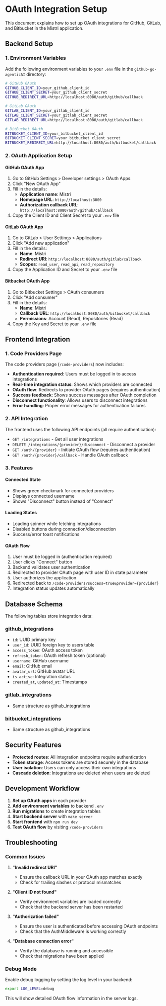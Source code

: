 # OAuth Integration Setup

This document explains how to set up OAuth integrations for GitHub, GitLab, and Bitbucket in the Mistri application.

## Backend Setup

### 1. Environment Variables

Add the following environment variables to your `.env` file in the `github-go-agenticAI` directory:

```bash
# GitHub OAuth
GITHUB_CLIENT_ID=your_github_client_id
GITHUB_CLIENT_SECRET=your_github_client_secret
GITHUB_REDIRECT_URL=http://localhost:8080/auth/github/callback

# GitLab OAuth
GITLAB_CLIENT_ID=your_gitlab_client_id
GITLAB_CLIENT_SECRET=your_gitlab_client_secret
GITLAB_REDIRECT_URL=http://localhost:8080/auth/gitlab/callback

# BitBucket OAuth
BITBUCKET_CLIENT_ID=your_bitbucket_client_id
BITBUCKET_CLIENT_SECRET=your_bitbucket_client_secret
BITBUCKET_REDIRECT_URL=http://localhost:8080/auth/bitbucket/callback
```

### 2. OAuth Application Setup

#### GitHub OAuth App
1. Go to GitHub Settings > Developer settings > OAuth Apps
2. Click "New OAuth App"
3. Fill in the details:
   - **Application name**: Mistri
   - **Homepage URL**: `http://localhost:3000`
   - **Authorization callback URL**: `http://localhost:8080/auth/github/callback`
4. Copy the Client ID and Client Secret to your `.env` file

#### GitLab OAuth App
1. Go to GitLab > User Settings > Applications
2. Click "Add new application"
3. Fill in the details:
   - **Name**: Mistri
   - **Redirect URI**: `http://localhost:8080/auth/gitlab/callback`
   - **Scopes**: `read_user`, `read_api`, `read_repository`
4. Copy the Application ID and Secret to your `.env` file

#### Bitbucket OAuth App
1. Go to Bitbucket Settings > OAuth consumers
2. Click "Add consumer"
3. Fill in the details:
   - **Name**: Mistri
   - **Callback URL**: `http://localhost:8080/auth/bitbucket/callback`
   - **Permissions**: Account (Read), Repositories (Read)
4. Copy the Key and Secret to your `.env` file

## Frontend Integration

### 1. Code Providers Page

The code providers page (`/code-providers`) now includes:

- **Authentication required**: Users must be logged in to access integrations
- **Real-time integration status**: Shows which providers are connected
- **OAuth flow**: Redirects to provider OAuth pages (requires authentication)
- **Success feedback**: Shows success messages after OAuth completion
- **Disconnect functionality**: Allows users to disconnect integrations
- **Error handling**: Proper error messages for authentication failures

### 2. API Integration

The frontend uses the following API endpoints (all require authentication):

- `GET /integrations` - Get all user integrations
- `DELETE /integrations/{provider}/disconnect` - Disconnect a provider
- `GET /auth/{provider}` - Initiate OAuth flow (requires authentication)
- `GET /auth/{provider}/callback` - Handle OAuth callback

### 3. Features

#### Connected State
- Shows green checkmark for connected providers
- Displays connected username
- Shows "Disconnect" button instead of "Connect"

#### Loading States
- Loading spinner while fetching integrations
- Disabled buttons during connection/disconnection
- Success/error toast notifications

#### OAuth Flow
1. User must be logged in (authentication required)
2. User clicks "Connect" button
3. Backend validates user authentication
4. Redirected to provider OAuth page with user ID in state parameter
5. User authorizes the application
6. Redirected back to `/code-providers?success=true&provider={provider}`
7. Integration status updates automatically

## Database Schema

The following tables store integration data:

### github_integrations
- `id`: UUID primary key
- `user_id`: UUID foreign key to users table
- `access_token`: OAuth access token
- `refresh_token`: OAuth refresh token (optional)
- `username`: GitHub username
- `email`: GitHub email
- `avatar_url`: GitHub avatar URL
- `is_active`: Integration status
- `created_at`, `updated_at`: Timestamps

### gitlab_integrations
- Same structure as github_integrations

### bitbucket_integrations
- Same structure as github_integrations

## Security Features

- **Protected routes**: All integration endpoints require authentication
- **Token storage**: Access tokens are stored securely in the database
- **User isolation**: Users can only access their own integrations
- **Cascade deletion**: Integrations are deleted when users are deleted

## Development Workflow

1. **Set up OAuth apps** in each provider
2. **Add environment variables** to backend `.env`
3. **Run migrations** to create integration tables
4. **Start backend server** with `make server`
5. **Start frontend** with `npm run dev`
6. **Test OAuth flow** by visiting `/code-providers`

## Troubleshooting

### Common Issues

1. **"Invalid redirect URI"**
   - Ensure the callback URL in your OAuth app matches exactly
   - Check for trailing slashes or protocol mismatches

2. **"Client ID not found"**
   - Verify environment variables are loaded correctly
   - Check that the backend server has been restarted

3. **"Authorization failed"**
   - Ensure the user is authenticated before accessing OAuth endpoints
   - Check that the AuthMiddleware is working correctly

4. **"Database connection error"**
   - Verify the database is running and accessible
   - Check that migrations have been applied

### Debug Mode

Enable debug logging by setting the log level in your backend:

```bash
export LOG_LEVEL=debug
```

This will show detailed OAuth flow information in the server logs.
